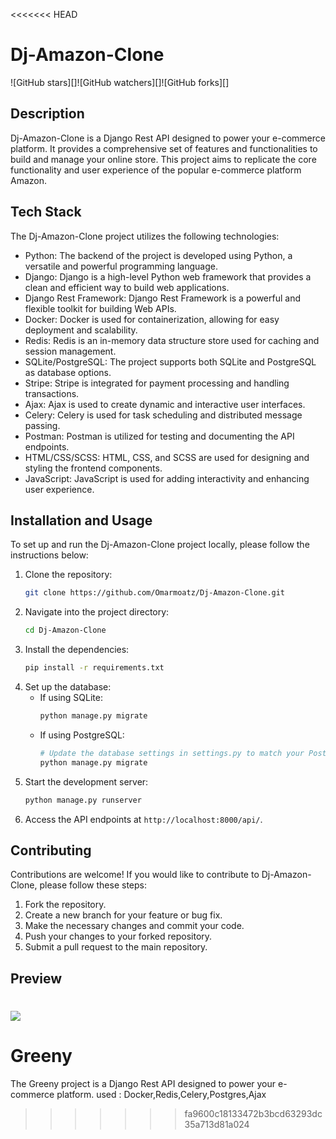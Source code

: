<<<<<<< HEAD
# Dj-Amazon-Clone

![GitHub stars][]![GitHub watchers][]![GitHub forks][]

## Description
Dj-Amazon-Clone is a Django Rest API designed to power your e-commerce platform. It provides a comprehensive set of features and functionalities to build and manage your online store. This project aims to replicate the core functionality and user experience of the popular e-commerce platform Amazon.

## Tech Stack
The Dj-Amazon-Clone project utilizes the following technologies:
- Python: The backend of the project is developed using Python, a versatile and powerful programming language.
- Django: Django is a high-level Python web framework that provides a clean and efficient way to build web applications.
- Django Rest Framework: Django Rest Framework is a powerful and flexible toolkit for building Web APIs.
- Docker: Docker is used for containerization, allowing for easy deployment and scalability.
- Redis: Redis is an in-memory data structure store used for caching and session management.
- SQLite/PostgreSQL: The project supports both SQLite and PostgreSQL as database options.
- Stripe: Stripe is integrated for payment processing and handling transactions.
- Ajax: Ajax is used to create dynamic and interactive user interfaces.
- Celery: Celery is used for task scheduling and distributed message passing.
- Postman: Postman is utilized for testing and documenting the API endpoints.
- HTML/CSS/SCSS: HTML, CSS, and SCSS are used for designing and styling the frontend components.
- JavaScript: JavaScript is used for adding interactivity and enhancing user experience.

## Installation and Usage
To set up and run the Dj-Amazon-Clone project locally, please follow the instructions below:
1. Clone the repository:
   ```bash
   git clone https://github.com/Omarmoatz/Dj-Amazon-Clone.git
   ```
2. Navigate into the project directory:
   ```bash
   cd Dj-Amazon-Clone
   ```
3. Install the dependencies:
   ```bash
   pip install -r requirements.txt
   ```
4. Set up the database:
   - If using SQLite:
     ```bash
     python manage.py migrate
     ```
   - If using PostgreSQL:
     ```bash
     # Update the database settings in settings.py to match your PostgreSQL configuration
     python manage.py migrate
     ```
5. Start the development server:
   ```bash
   python manage.py runserver
   ```
6. Access the API endpoints at `http://localhost:8000/api/`.

## Contributing
Contributions are welcome! If you would like to contribute to Dj-Amazon-Clone, please follow these steps:
1. Fork the repository.
2. Create a new branch for your feature or bug fix.
3. Make the necessary changes and commit your code.
4. Push your changes to your forked repository.
5. Submit a pull request to the main repository.

## Preview
![](screenshot.png)
=======
# Greeny
The Greeny project is a Django Rest API designed to power your e-commerce platform. 
 used : Docker,Redis,Celery,Postgres,Ajax
>>>>>>> fa9600c18133472b3bcd63293dc35a713d81a024
